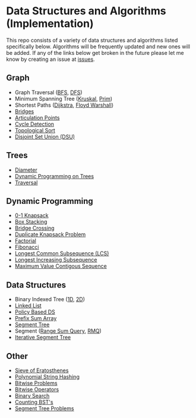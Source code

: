 # Data Structures and Algorithms (Implementation)

This repo consists of a variety of data structures and algorithms listed
specifically below. Algorithms will be frequently updated and new ones will be added. If any of the links below get broken in the future please let me know by creating an issue at [issues](https://github.com/sjay05/data_structures_and_algorithms/issues).

## Graph
* Graph Traversal ([BFS](https://github.com/sjay05/data_structures_and_algorithms/blob/master/Algorithms/Graphs/bfs.cpp), [DFS](https://github.com/sjay05/data_structures_and_algorithms/blob/master/Algorithms/Graphs/dfs.cpp))
* Minimum Spanning Tree ([Kruskal](https://github.com/sjay05/data_structures_and_algorithms/blob/master/Algorithms/Graphs/kruskal_dsu.cpp), [Prim](https://github.com/sjay05/data_structures_and_algorithms/blob/master/Algorithms/Graphs/MST/prim.cpp))
* Shortest Paths ([Dijkstra](https://github.com/sjay05/data_structures_and_algorithms/blob/master/Algorithms/Graphs/shortest_paths/dijkstra.cpp), [Floyd Warshall](https://github.com/sjay05/data_structures_and_algorithms/blob/master/Algorithms/Graphs/shortest_paths/floydWarshall.cpp))
* [Bridges](https://github.com/sjay05/data_structures_and_algorithms/blob/master/Algorithms/Graphs/bridges.cpp)
* [Articulation Points](https://github.com/sjay05/data_structures_and_algorithms/blob/master/Algorithms/Graphs/articulation_points.cpp)
* [Cycle Detection](https://github.com/sjay05/data_structures_and_algorithms/blob/master/Algorithms/Graphs/cycle_detect.cpp)
* [Topological Sort](https://github.com/sjay05/data_structures_and_algorithms/blob/master/Algorithms/Graphs/topological.cpp)
* [Disjoint Set Union (DSU)](https://github.com/sjay05/data_structures_and_algorithms/blob/master/Algorithms/Graphs/DSU.cpp)

## Trees
* [Diameter](https://github.com/sjay05/data_structures_and_algorithms/blob/master/Algorithms/Graphs/trees/diameter.cpp)
* [Dynamic Programming on Trees](https://github.com/sjay05/data_structures_and_algorithms/tree/master/Algorithms/Graphs/trees/dp-1)
* [Traversal](https://github.com/sjay05/data_structures_and_algorithms/blob/master/Algorithms/Graphs/trees/traversal.cpp)

## Dynamic Programming
* [0-1 Knapsack](https://github.com/sjay05/data_structures_and_algorithms/blob/master/Algorithms/DP/0-1_knapsack.cpp)
* [Box Stacking](https://github.com/sjay05/data_structures_and_algorithms/blob/master/Algorithms/DP/box_stacking.py)
* [Bridge Crossing](https://github.com/sjay05/data_structures_and_algorithms/blob/master/Algorithms/DP/bridge_crossing.cpp)
* [Duplicate Knapsack Problem](https://github.com/sjay05/data_structures_and_algorithms/blob/master/Algorithms/DP/dup_knapsack.cpp)
* [Factorial](https://github.com/sjay05/data_structures_and_algorithms/blob/master/Algorithms/DP/fact.cpp)
* [Fibonacci](https://github.com/sjay05/data_structures_and_algorithms/blob/master/Algorithms/DP/fib.cpp)
* [Longest Common Subsequence (LCS)](https://github.com/sjay05/data_structures_and_algorithms/blob/master/Algorithms/DP/lcs.cpp)
* [Longest Increasing Subsequence](https://github.com/sjay05/data_structures_and_algorithms/blob/master/Algorithms/DP/lis.cpp)
* [Maximum Value Contigous Sequence](https://github.com/sjay05/data_structures_and_algorithms/blob/master/Algorithms/DP/maxSum.cpp)

## Data Structures
* Binary Indexed Tree ([1D](https://github.com/sjay05/data_structures_and_algorithms/blob/master/Data_Structures/BIT/1D.cpp), [2D](https://github.com/sjay05/data_structures_and_algorithms/blob/master/Data_Structures/BIT/2D.cpp))
* [Linked List](https://github.com/sjay05/data_structures_and_algorithms/blob/master/Data_Structures/linked_list/linked_list.cpp)
* [Policy Based DS](https://github.com/sjay05/data_structures_and_algorithms/blob/master/Data_Structures/policy_ds/ord_set.cpp)
* [Prefix Sum Array](https://github.com/sjay05/data_structures_and_algorithms/blob/master/Data_Structures/psa.cpp)
* [Segment Tree](https://github.com/sjay05/data_structures_and_algorithms/blob/master/Data_Structures/segment_tree/seg.cpp)
* Segment ([Range Sum Query](https://github.com/sjay05/data_structures_and_algorithms/blob/master/Data_Structures/segmentree/regular_seg.cpp), [RMQ](https://github.com/sjay05/data_structures_and_algorithms/blob/master/Data_Structures/segmentree/seg_rmq.cpp))
* [Iterative Segment Tree](https://github.com/sjay05/data_structures_and_algorithms/blob/master/Data_Structures/segmentree/iterative_seg.cpp)

## Other
* [Sieve of Eratosthenes](https://github.com/sjay05/data_structures_and_algorithms/blob/master/Algorithms/Math/Algebra/sieve.cpp)
* [Polynomial String Hashing](https://github.com/sjay05/data_structures_and_algorithms/blob/master/Algorithms/Strings/hash.cpp)
* [Bitwise Problems](https://github.com/sjay05/data_structures_and_algorithms/tree/master/Algorithms/bin_operators/applications)
* [Bitwise Operators](https://github.com/sjay05/data_structures_and_algorithms/tree/master/Algorithms/bin_operators/def)
* [Binary Search](https://github.com/sjay05/data_structures_and_algorithms/blob/master/Algorithms/Sorting_searching/binary_search.cpp)
* [Counting BST's](https://github.com/sjay05/data_structures_and_algorithms/blob/master/Algorithms/Recursion/count_BST.cpp)
* [Segment Tree Problems](https://github.com/sjay05/data_structures_and_algorithms/tree/master/Data_Structures/seg_tree_probs)
